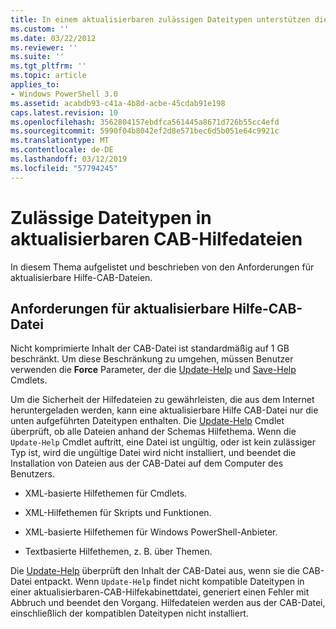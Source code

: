 ```yaml
---
title: In einem aktualisierbaren zulässigen Dateitypen unterstützen die CAB-Datei | Microsoft-Dokumentation
ms.custom: ''
ms.date: 03/22/2012
ms.reviewer: ''
ms.suite: ''
ms.tgt_pltfrm: ''
ms.topic: article
applies_to:
- Windows PowerShell 3.0
ms.assetid: acabdb93-c41a-4b8d-acbe-45cdab91e198
caps.latest.revision: 10
ms.openlocfilehash: 3562804157ebdfca561445a8671d726b55cc4efd
ms.sourcegitcommit: 5990f04b8042ef2d8e571bec6d5b051e64c9921c
ms.translationtype: MT
ms.contentlocale: de-DE
ms.lasthandoff: 03/12/2019
ms.locfileid: "57794245"
---
```

# <a name="file-types-permitted-in-an-updatable-help-cab-file"></a>Zulässige Dateitypen in aktualisierbaren CAB-Hilfedateien

In diesem Thema aufgelistet und beschrieben von den Anforderungen für aktualisierbare Hilfe-CAB-Dateien.

## <a name="updatable-help-cab-file-requirements"></a>Anforderungen für aktualisierbare Hilfe-CAB-Datei

Nicht komprimierte Inhalt der CAB-Datei ist standardmäßig auf 1 GB beschränkt. Um diese Beschränkung zu umgehen, müssen Benutzer verwenden die **Force** Parameter, der die [Update-Help](/powershell/module/Microsoft.PowerShell.Core/Update-Help) und [Save-Help](/powershell/module/Microsoft.PowerShell.Core/Save-Help) Cmdlets.

Um die Sicherheit der Hilfedateien zu gewährleisten, die aus dem Internet heruntergeladen werden, kann eine aktualisierbare Hilfe CAB-Datei nur die unten aufgeführten Dateitypen enthalten. Die [Update-Help](/powershell/module/Microsoft.PowerShell.Core/Update-Help) Cmdlet überprüft, ob alle Dateien anhand der Schemas Hilfethema. Wenn die `Update-Help` Cmdlet auftritt, eine Datei ist ungültig, oder ist kein zulässiger Typ ist, wird die ungültige Datei wird nicht installiert, und beendet die Installation von Dateien aus der CAB-Datei auf dem Computer des Benutzers.

- XML-basierte Hilfethemen für Cmdlets.

- XML-Hilfethemen für Skripts und Funktionen.

- XML-basierte Hilfethemen für Windows PowerShell-Anbieter.

- Textbasierte Hilfethemen, z. B. über Themen.

Die [Update-Help](/powershell/module/Microsoft.PowerShell.Core/Update-Help) überprüft den Inhalt der CAB-Datei aus, wenn sie die CAB-Datei entpackt. Wenn `Update-Help` findet nicht kompatible Dateitypen in einer aktualisierbaren-CAB-Hilfekabinettdatei, generiert einen Fehler mit Abbruch und beendet den Vorgang. Hilfedateien werden aus der CAB-Datei, einschließlich der kompatiblen Dateitypen nicht installiert.